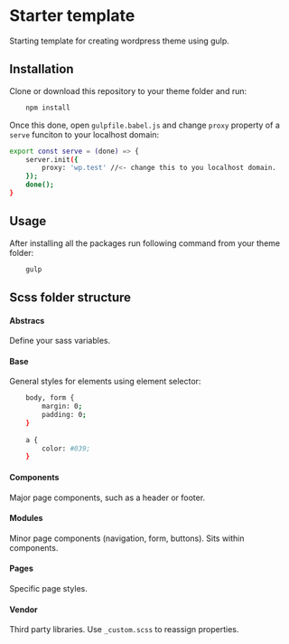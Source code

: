 # Starter template
Starting template for creating wordpress theme using gulp.

## Installation
Clone or download this repository to your theme folder and run:
```bash
    npm install
```
Once this done, open `gulpfile.babel.js` and change `proxy` property of a `serve` funciton to your localhost domain:
```bash
export const serve = (done) => {
    server.init({
        proxy: 'wp.test' //<- change this to you localhost domain.
    });
    done();
}
```

## Usage
After installing all the packages run following command from your theme folder:
```bash
    gulp
```


## Scss folder structure


#### Abstracs
Define your sass variables.


#### Base
General styles for elements using element selector:
```bash
    body, form {
        margin: 0;
        padding: 0;
    }
    
    a {
        color: #039;
    }
```

#### Components
Major page components, such as a header or footer.


#### Modules
Minor page components (navigation, form, buttons). Sits within components.


#### Pages
Specific page styles.


#### Vendor
Third party libraries. Use `_custom.scss` to reassign properties.
